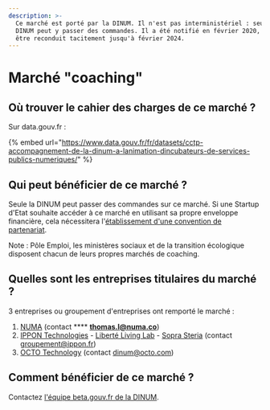 ```yaml
---
description: >-
  Ce marché est porté par la DINUM. Il n'est pas interministériel : seul la
  DINUM peut y passer des commandes. Il a été notifié en février 2020, et peut
  être reconduit tacitement jusqu'à février 2024.
---
```


# Marché "coaching"

## Où trouver le cahier des charges de ce marché ?

Sur data.gouv.fr :

{% embed url="https://www.data.gouv.fr/fr/datasets/cctp-accompagnement-de-la-dinum-a-lanimation-dincubateurs-de-services-publics-numeriques/" %}

## Qui peut bénéficier de ce marché ?

Seule la DINUM peut passer des commandes sur ce marché. Si une Startup d'Etat souhaite accéder à ce marché en utilisant sa propre enveloppe financière, cela nécessitera l'[établissement d'une convention de partenariat](broken-reference).

Note : Pôle Emploi, les ministères sociaux et de la transition écologique disposent chacun de leurs propres marchés de coaching.&#x20;

## Quelles sont les entreprises titulaires du marché ?

3 entreprises ou groupement d'entreprises ont remporté le marché :

1. [NUMA](https://fr.numa.co/) (contact **** [**thomas.l@numa.co**](mailto:thomas.l@numa.co))
2. [IPPON Technologies](https://fr.ippon.tech/) - [Liberté Living Lab](https://www.liberte.paris/) - [Sopra Steria](https://www.soprasteria.com/fr) (contact groupement@ippon.fr)&#x20;
3. [OCTO Technology](https://www.octo.com/) (contact dinum@octo.com)

## Comment bénéficier de ce marché ?

Contactez [l'équipe beta.gouv.fr de la DINUM](../../../../travailler-a-beta-gouv/actions-transverses/equipe-danimation.md).
